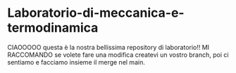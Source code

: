 ﻿# Laboratorio-di-meccanica-e-termodinamica
CIAOOOOO questa è la nostra bellissima repository di laboratorio!!
MI RACCOMANDO se volete fare una modifica createvi un vostro branch, poi ci sentiamo e facciamo insieme il merge nel main.

